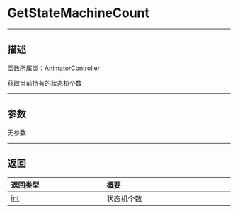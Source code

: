 # GetStateMachineCount
-----------------------------------------------------------------------------------------
## 描述

函数所属类：[AnimatorController](/Api/Class/Animation/SandboxAnimatorController.md)

获取当前持有的状态机个数

-----------------------------------------------------------------------------------------
## 参数

无参数

-----------------------------------------------------------------------------------------
## 返回

|<div style="width:200px">**返回类型**</div>|<div style="width:800px">**概要**</div>|
|:---|:---|
|[int](/Api/DataType/Int.md)|状态机个数|